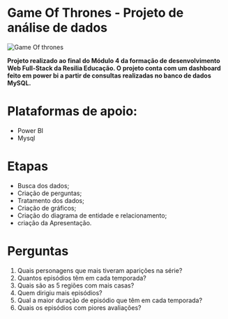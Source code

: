 # Game Of Thrones - Projeto de análise de dados
![Game Of thrones](https://user-images.githubusercontent.com/113200413/213538687-ea4002c2-608c-4982-ad57-b1c7d3602a15.png)

**Projeto realizado ao final do Módulo 4 da formação de desenvolvimento Web Full-Stack da Resilia Educação. O projeto conta com um dashboard feito em power bi a partir de consultas realizadas no banco de dados MySQL.**

# Plataformas de apoio:

<ul>
<li>Power BI </li>
<li>Mysql </li>
</ul>

# Etapas
<ul>
<li>Busca dos dados; </li>
<li>Criação de perguntas;</li>
<li>Tratamento dos dados;</li>
<li>Criação de gráficos;</li>
<li>Criação do diagrama de entidade e relacionamento;</li>
<li>criação da Apresentação.</li>
</ul>

# Perguntas
<ol>
  <li>Quais personagens que mais tiveram aparições na série?</li>
  <li>Quantos episódios têm em cada temporada?</li>
  <li>Quais são as 5 regiões com mais casas?</li>
  <li>Quem dirigiu mais episódios?</li>
  <li>Qual a maior duração de episódio que têm em cada temporada?</li>
  <li>Quais os episódios com piores avaliações?</li>
</ol>
